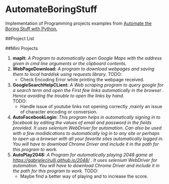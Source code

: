 # AutomateBoringStuff
Implementation of Programming projects examples from [Automate the Boring Stuff with Python.](https://automatetheboringstuff.com/)

##Project List

##Mini Projects

1. __mapIt:__    *A Program to automatically open Google Maps with the address given in cmd line arguments or the clipboard contents.*  
2. __WebPageDownload:__  *A program to download webpages and saving them to local harddisk using requests library.*
  TODO: 
    - Check Encoding Error while printing the webpage received.  
3. __GoogleSearchHelpCLient:__ *A Web scraping program to query google for a search term and open the First few links automatically in the browser . Hence avoiding the trouble to open the links by hand.*                                         
   TODO:
    - Handle issue of youtube links not opening correctly ,mainly an issue of character encoding or conversion.
4. __AutoFacebookLogin:__ *This program helps in automatically signing in to facebook by editing the values of email and password in the fields provided. It uses selenium WebDriver for automation. Can also be used with a few modidications to automatically log in to any site or perhaps to open up a browser with all your favorite sites automatically logged in. You will have to download Chrome Driver and include it in the path for this program to work.*
5. __AutoPlay2048:__ *A Program for automatically playing 2048 game at https://gabrielecirulli.github.io/2048/ . It uses selenium WebDriver for automation. You will have to download Chrome Driver and include it in the path for this program to work.* 
  TODO:
    - Maybe find a better way of playing and to increase the score.
  
 
